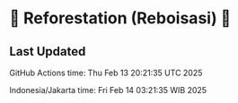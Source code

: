 
# 🌳 Reforestation (Reboisasi) 🌲

## Last Updated

GitHub Actions time: Thu Feb 13 20:21:35 UTC 2025

Indonesia/Jakarta time: Fri Feb 14 03:21:35 WIB 2025
